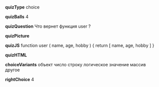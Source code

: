 ____quizType____
choice

____quizBalls____
4

____quizQuestion____
Что вернет функция user ?

____quizPicture____


____quizJS____
function user ( name, age, hobby ) {
    return [ name, age, hobby ]
}

____quizHTML____



____choiceVariants____
объект
число
строку
логическое значение
массив
другое


____rightChoice____
4
